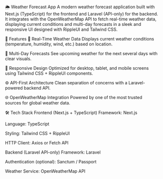 🌦️ Weather Forecast App
A modern weather forecast application built with Next.js (TypeScript) for the frontend and Laravel (API-only) for the backend. It integrates with the OpenWeatherMap API to fetch real-time weather data, displaying current conditions and multi-day forecasts in a sleek and responsive UI designed with RippleUI and Tailwind CSS.

🚀 Features
📍 Real-Time Weather Data
Displays current weather conditions (temperature, humidity, wind, etc.) based on location.

📆 Multi-Day Forecasts
See upcoming weather for the next several days with clear visuals.

📱 Responsive Design
Optimized for desktop, tablet, and mobile screens using Tailwind CSS + RippleUI components.

⚙️ API-First Architecture
Clean separation of concerns with a Laravel-powered backend API.

🌐 OpenWeatherMap Integration
Powered by one of the most trusted sources for global weather data.

🛠️ Tech Stack
Frontend (Next.js + TypeScript)
Framework: Next.js

Language: TypeScript

Styling: Tailwind CSS + RippleUI

HTTP Client: Axios or Fetch API

Backend (Laravel API-only)
Framework: Laravel

Authentication (optional): Sanctum / Passport

Weather Service: OpenWeatherMap API
